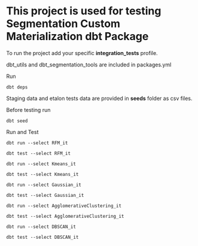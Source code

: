 # This project is used for testing Segmentation Custom Materialization dbt Package

To run the project add your specific **integration_tests** profile.

dbt_utils and dbt_segmentation_tools are included in packages.yml

Run

```
dbt deps 
```

Staging data and etalon tests data are provided in **seeds** folder as csv files.

Before testing run

```
dbt seed
```

Run and Test

```
dbt run --select RFM_it

dbt test --select RFM_it
```

```
dbt run --select Kmeans_it

dbt test --select Kmeans_it
```

```
dbt run --select Gaussian_it

dbt test --select Gaussian_it
```

```
dbt run --select AgglomerativeClustering_it

dbt test --select AgglomerativeClustering_it
```


```
dbt run --select DBSCAN_it

dbt test --select DBSCAN_it
```